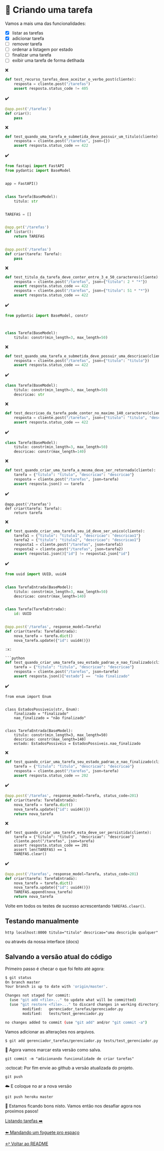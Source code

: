 # :memo: Criando uma tarefa

Vamos a mais uma das funcionalidades:

- [x] listar as tarefas
- [x] adicionar tarefa
- [ ] remover tarefa
- [ ] ordenar a listagem por estado
- [ ] finalizar uma tarefa
- [ ] exibir uma tarefa de forma detlhada

:x:

```python
def test_recurso_tarefas_deve_aceitar_o_verbo_post(cliente):
    resposta = cliente.post("/tarefas")
    assert resposta.status_code != 405
```

:heavy_check_mark:

```python
@app.post('/tarefas')
def criar():
    pass
```

:x:

```python
def test_quando_uma_tarefa_e_submetida_deve_possuir_um_titulo(cliente):
    resposta = cliente.post("/tarefas", json={})
    assert resposta.status_code == 422
```

:heavy_check_mark:

```python
from fastapi import FastAPI
from pydantic import BaseModel


app = FastAPI()


class Tarefa(BaseModel):
    titulo: str


TAREFAS = []


@app.get('/tarefas')
def listar():
    return TAREFAS


@app.post('/tarefas')
def criar(tarefa: Tarefa):
    pass
```

:x:

```python
def test_titulo_da_tarefa_deve_conter_entre_3_e_50_caracteres(cliente):
    resposta = cliente.post("/tarefas", json={"titulo": 2 * "*"})
    assert resposta.status_code == 422
    resposta = cliente.post("/tarefas", json={"titulo": 51 * "*"})
    assert resposta.status_code == 422
```
:heavy_check_mark:

```python
from pydantic import BaseModel, constr



class Tarefa(BaseModel):
    titulo: constr(min_length=3, max_length=50)
```

:x:

```python
def test_quando_uma_tarefa_e_submetida_deve_possuir_uma_descricao(cliente):
    resposta = cliente.post("/tarefas", json={"titulo": "titulo"})
    assert resposta.status_code == 422
```

:heavy_check_mark:

```python
class Tarefa(BaseModel):
    titulo: constr(min_length=3, max_length=50)
    descricao: str
```


:x:

```python
def test_descricao_da_tarefa_pode_conter_no_maximo_140_caracteres(cliente):
    resposta = cliente.post("/tarefas", json={"titulo": "titulo", "descricao": "*" * 141})
    assert resposta.status_code == 422
```

:heavy_check_mark:

```python
class Tarefa(BaseModel):
    titulo: constr(min_length=3, max_length=50)
    descricao: constr(max_length=140)
```

:x:

```python
def test_quando_criar_uma_tarefa_a_mesma_deve_ser_retornada(cliente):
    tarefa = {"titulo": "titulo", "descricao": "descricao"}
    resposta = cliente.post("/tarefas", json=tarefa)
    assert resposta.json() == tarefa
```

:heavy_check_mark:

```
@app.post('/tarefas')
def criar(tarefa: Tarefa):
    return tarefa
```

:x:

```python
def test_quando_criar_uma_tarefa_seu_id_deve_ser_unico(cliente):
    tarefa1 = {"titulo": "titulo1", "descricao": "descricao1"}
    tarefa2 = {"titulo": "titulo2", "descricao": "descricao1"}
    resposta1 = cliente.post("/tarefas", json=tarefa1)
    resposta2 = cliente.post("/tarefas", json=tarefa2)
    assert resposta1.json()["id"] != resposta2.json["id"]
```

:heavy_check_mark:

```python
from uuid import UUID, uuid4


class TarefaEntrada(BaseModel):
    titulo: constr(min_length=3, max_length=50)
    descricao: constr(max_length=140)


class Tarefa(TarefaEntrada):
    id: UUID


@app.post('/tarefas', response_model=Tarefa)
def criar(tarefa: TarefaEntrada):
    nova_tarefa = tarefa.dict()
    nova_tarefa.update({"id": uuid4()})

:x:

```python
def test_quando_criar_uma_tarefa_seu_estado_padrao_e_nao_finalizado(cliente):
    tarefa = {"titulo": "titulo", "descricao": "descricao"}
    resposta = cliente.post("/tarefas", json=tarefa)
    assert resposta.json()["estado"] ==  "não finalizado"
```

:heavy_check_mark:

```
from enum import Enum


class EstadosPossiveis(str, Enum):
    finalizado = "finalizado"
    nao_finalizado = "não finalizado"


class TarefaEntrada(BaseModel):
    titulo: constr(min_length=3, max_length=50)
    descricao: constr(max_length=140)
    estado: EstadosPossiveis = EstadosPossiveis.nao_finalizado
```

:x:

```python
def test_quando_criar_uma_tarefa_seu_estado_padrao_e_nao_finalizado(cliente):
    tarefa = {"titulo": "titulo", "descricao": "descricao"}
    resposta = cliente.post("/tarefas", json=tarefa)
    assert resposta.status_code == 202
```

:heavy_check_mark:

```python
@app.post('/tarefas', response_model=Tarefa, status_code=201)
def criar(tarefa: TarefaEntrada):
    nova_tarefa = tarefa.dict()
    nova_tarefa.update({"id": uuid4()})
    return nova_tarefa
```

:x:

```
def test_quando_criar_uma_tarefa_esta_deve_ser_persistida(cliente):
    tarefa = {"titulo": "titulo", "descricao": "descricao"}
    cliente.post("/tarefas", json=tarefa)
    assert resposta.status_code == 201
    assert len(TAREFAS) == 1
    TAREFAS.clear()
```

:heavy_check_mark:

```python
@app.post('/tarefas', response_model=Tarefa, status_code=201)
def criar(tarefa: TarefaEntrada):
    nova_tarefa = tarefa.dict()
    nova_tarefa.update({"id": uuid4()})
    TAREFAS.append(nova_tarefa)
    return nova_tarefa
```

Volte em todos os testes de sucesso acrescentando `TAREFAS.clear()`.

## Testando manualmente

`http localhost:8000 titulo="titulo" descricao="uma descrição qualquer"`

ou através da nossa interface (docs)

## Salvando a versão atual do código

Primeiro passo é checar o que foi feito até agora:

```bash
$ git status
On branch master
Your branch is up to date with 'origin/master'.

Changes not staged for commit:
  (use "git add <file>..." to update what will be committed)
  (use "git restore <file>..." to discard changes in working directory)
        modified:   gerenciador_tarefas/gerenciador.py
        modified:   tests/test_gerenciador.py

no changes added to commit (use "git add" and/or "git commit -a")
```

Vamos adicionar as alterações nos arquivos.

`$ git add gerenciador_tarefas/gerenciador.py tests/test_gerenciador.py`

:floppy_disk: Agora vamos marcar esta versão como salva.

`git commit -m "adicionando funcionalidade de criar tarefas"`

:octocat: Por fim envie ao github a versão atualizada do projeto.

`git push`

:cloud: E coloque no ar a nova versão

`git push heroku master`

:tada: Estamos ficando bons nisto. Vamos então nos desafiar agora nos proximos pasos!

[Listando tarefas :arrow_right:](listar.md)

[:arrow_left: Mandando um foguete pro espaço](deploy.md)

[:leftwards_arrow_with_hook: Voltar ao README ](README.md)
